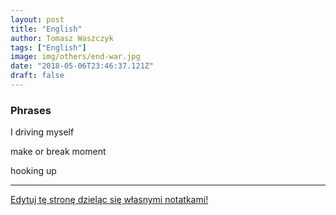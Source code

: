 ```yaml
---
layout: post
title: "English"
author: Tomasz Waszczyk
tags: ["English"]
image: img/others/end-war.jpg
date: "2018-05-06T23:46:37.121Z"
draft: false
---
```


### Phrases

I driving myself

make or break moment

hooking up

---

<a href="https://github.com/TomaszWaszczyk/historia.waszczyk.com/edit/master/src/content/angielski.md" target="_blank">Edytuj tę stronę dzieląc się własnymi notatkami!</a>
